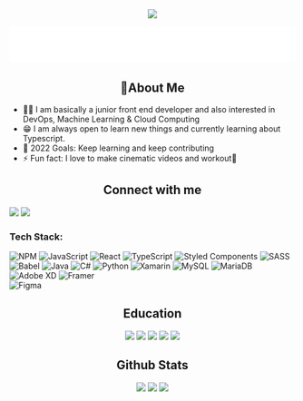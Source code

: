 <p align="center">
  <img src="/img/Neku.gif" align="center" valign="center" style="width: 40%"/>
</p>


<p align="center">
    <img src="/img/CodeIntro.svg"/>
</p>

<h2 align="center">🚀About Me</h2>

- 👨‍💻 I am basically a junior front end developer and also interested in DevOps, Machine Learning & Cloud Computing
- 😁 I am always open to learn new things and currently learning about Typescript.
- 🥅 2022 Goals: Keep learning and keep contributing
- ⚡ Fun fact: I love to make cinematic videos and workout🦾

<h2 align="center">Connect with me</h2>

<div>
    <a href="https://www.linkedin.com/in/nekuso/" target="_blank" rel="noreferrer"><img src="https://img.shields.io/badge/LinkedIn-0077B5?style=for-the-badge&logo=linkedin&logoColor=white"/></a>
    <a href="https://twitter.com/Nekuso2" target="_blank" rel="noreferrer"><img src="https://img.shields.io/badge/Twitter-1DA1F2?style=for-the-badge&logo=twitter&logoColor=white"/></a>
</div>


### Tech Stack:
![NPM](https://img.shields.io/badge/NPM-%23000000.svg?style=for-the-badge&logo=npm&logoColor=white) 
![JavaScript](https://img.shields.io/badge/javascript-%23323330.svg?style=for-the-badge&logo=javascript&logoColor=%23F7DF1E) 
![React](https://img.shields.io/badge/react-%2320232a.svg?style=for-the-badge&logo=react&logoColor=%2361DAFB) 
![TypeScript](https://img.shields.io/badge/TypeScript-007ACC?style=for-the-badge&logo=typescript&logoColor=white)
![Styled Components](https://img.shields.io/badge/styled--components-DB7093?style=for-the-badge&logo=styled-components&logoColor=white)
![SASS](https://img.shields.io/badge/SASS-hotpink.svg?style=for-the-badge&logo=SASS&logoColor=white) 
![Babel](https://img.shields.io/badge/Babel-F9DC3e?style=for-the-badge&logo=babel&logoColor=black)
![Java](https://img.shields.io/badge/java-%23ED8B00.svg?style=for-the-badge&logo=java&logoColor=white) 
![C#](https://img.shields.io/badge/c%23-%23239120.svg?style=for-the-badge&logo=c-sharp&logoColor=white) 
![Python](https://img.shields.io/badge/python-3670A0?style=for-the-badge&logo=python&logoColor=ffdd54) 
![Xamarin](https://img.shields.io/badge/Xamarin-3199DC?style=for-the-badge&logo=xamarin&logoColor=white) 
![MySQL](https://img.shields.io/badge/mysql-%2300f.svg?style=for-the-badge&logo=mysql&logoColor=white) 
![MariaDB](https://img.shields.io/badge/MariaDB-003545?style=for-the-badge&logo=mariadb&logoColor=white) 
![Adobe XD](https://img.shields.io/badge/Adobe%20XD-470137?style=for-the-badge&logo=Adobe%20XD&logoColor=#FF61F6) 
![Framer](https://img.shields.io/badge/Framer-black?style=for-the-badge&logo=framer&logoColor=blue) 	
![Figma](https://img.shields.io/badge/figma-%23F24E1E.svg?style=for-the-badge&logo=figma&logoColor=white)

<h2 align="center">Education</h2>

<p align="center">
    <img src="https://img.shields.io/badge/Codecademy-FFF0E5?style=for-the-badge&logo=codecademy&logoColor=303347" />
    <img src="https://img.shields.io/badge/Datacamp-05192D?style=for-the-badge&logo=datacamp&logoColor=65FF8F" />
    <img src="https://img.shields.io/badge/freecodecamp-27273D?style=for-the-badge&logo=freecodecamp&logoColor=white" />
    <img src="https://img.shields.io/badge/skill%20share-002333?style=for-the-badge&logo=skillshare&logoColor=white" />
    <img src="https://img.shields.io/badge/Udemy-EC5252?style=for-the-badge&logo=Udemy&logoColor=white" />
</p>

<h2 align="center">Github Stats</h2>

<p align="center">
  <img src="https://github-readme-stats.vercel.app/api?username=Nekuso&show_icons=true&theme=radical" width ="40%"/>
  <img src="https://github-readme-stats.vercel.app/api/top-langs/?username=Nekuso&layout=compact&theme=radical" width ="30%"/>
  <img src="https://github-readme-streak-stats.herokuapp.com/?user=Nekuso&theme=radical" />
</p>
